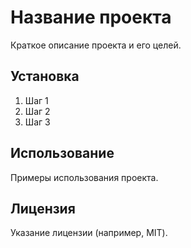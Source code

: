 # Название проекта

Краткое описание проекта и его целей.

## Установка

1. Шаг 1
2. Шаг 2
3. Шаг 3

## Использование

Примеры использования проекта.

## Лицензия

Указание лицензии (например, MIT).